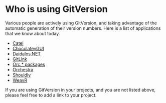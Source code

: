 # Who is using GitVersion
Various people are actively using GitVersion, and taking advantage of the automatic generation of their version numbers.  Here is a list of applications that we know about today.

 * [Catel](https://github.com/catel/catel)
 * [ChocolateyGUI](https://github.com/chocolatey/ChocolateyGUI)
 * [Daidalos.NET](https://github.com/froko/Daidalos.NET)
 * [GitLink](github.com/CatenaLogic/GitLink)
 * [Orc.* packages](https://github.com/wildgums?query=orc)
 * [Orchestra](https://github.com/wildgums/orchestra)
 * [Shouldly](https://github.com/shouldly/shouldly)
 * [WeavR](https://github.com/WeavR/WeavR)

If you are using GitVersion in your projects, and you are not listed above, please feel free to add a link to your project.
